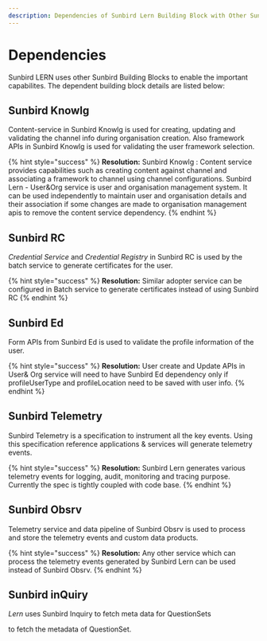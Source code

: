 ```yaml
---
description: Dependencies of Sunbird Lern Building Block with Other Sunbird BBs
---
```


# Dependencies

Sunbird LERN uses other Sunbird Building Blocks to enable the important capabilites. The dependent building block details are listed below:

## Sunbird Knowlg <a href="#sunbird-knowlg" id="sunbird-knowlg"></a>

Content-service in Sunbird Knowlg is used for creating, updating and validating the channel info during organisation creation. Also framework APIs in Sunbird Knowlg is used for validating the user framework selection.

{% hint style="success" %}
**Resolution:** Sunbird Knowlg : Content service provides capabilities such as creating content against channel and associating a framework to channel using channel configurations. Sunbird Lern - User\&Org service is user and organisation management system. It can be used independently to maintain user and organisation details and their association if some changes are made to organisation management apis to remove the content service dependency.
{% endhint %}

## Sunbird RC <a href="#sunbird-rc" id="sunbird-rc"></a>

_Credential Service_ and _Credential Registry_ in Sunbird RC is used by the batch service to generate certificates for the user.

{% hint style="success" %}
**Resolution:** Similar adopter service can be configured in Batch service to generate certificates instead of using Sunbird RC
{% endhint %}

## Sunbird Ed <a href="#sunbird-ed" id="sunbird-ed"></a>

Form APIs from Sunbird Ed is used to validate the profile information of the user.

{% hint style="success" %}
**Resolution:** User create and Update APIs in User& Org service will need to have Sunbird Ed dependency only if profileUserType and profileLocation need to be saved with user info.
{% endhint %}

## Sunbird Telemetry <a href="#sunbird-telemetry" id="sunbird-telemetry"></a>

Sunbird Telemetry is a specification to instrument all the key events. Using this specification reference applications & services will generate telemetry events.

{% hint style="success" %}
**Resolution:** Sunbird Lern generates various telemetry events for logging, audit, monitoring and tracing purpose. Currently the spec is tightly coupled with code base.
{% endhint %}

## Sunbird Obsrv <a href="#sunbird-obsrv" id="sunbird-obsrv"></a>

Telemetry service and data pipeline of Sunbird Obsrv is used to process and store the telemetry events and custom data products.

{% hint style="success" %}
**Resolution:** Any other service which can process the telemetry events generated by Sunbird Lern can be used instead of Sunbird Obsrv.
{% endhint %}

## Sunbird inQuiry <a href="#sunbird-obsrv" id="sunbird-obsrv"></a>

_Lern_ uses Sunbird Inquiry to fetch meta data for QuestionSets



to fetch the metadata of QuestionSet.
